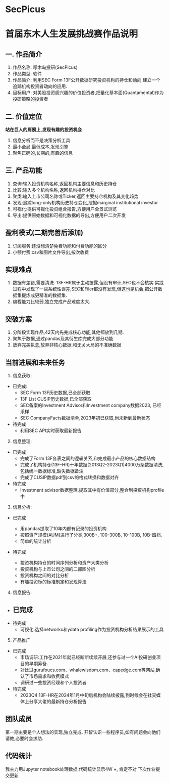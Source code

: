 # SecPicus

# 首届东木人生发展挑战赛作品说明

## 一. 作品简介
1. 作品名称: 啄木鸟投研(SecPicus)
2. 作品类型: 软件
3. 作品简介: 利用SEC Form 13F公开数据研究投资机构的持仓和动向,建立一个追踪机构投资者动向的应用.
4. 目标用户: 对美股投资感兴趣的价值投资者,把量化基本面(Quantamental)作为投研策略的投资者

## 二. 价值定位
**站在巨人的肩膀上,发现有趣的投资机会**
1. 信息分析而不是决策分析工具
2. 最小全局,最低成本,发现引擎
3. 聚焦正确的,长期的,有趣的信息

## 三. 产品功能
1. 查询:输入投资机构名称,返回机构主要信息和历史持仓
2. 比较:输入多个机构名称,返回机构持仓对比
3. 聚类:输入上市公司名称或Ticker,返回主要持仓机构及其变化趋势
4. 发现:追踪long-only机构历史持仓变化,挖掘marginal institutional investor
5. 可视化:提供可视化投资组合报告,方便用户全景式浏览
6. 导出:提供原始数据和可视化数据的导出,方便用户二次开发

## 盈利模式(二期完善后添加)
1. 订阅服务:还没想清楚免费功能和付费功能的区分
2. 小额付费:csv和图片文件导出,按次收费

## 实现难点
1. 数据有差错,需要清洗. 13F-HR属于主动披露,但没有审计,SEC也不会核实.实践过程中发现了一些系统性误差,SEC和Filer都没有发现,但这也是机会,把公开数据集提炼成更精准的数据集.
2. 编程能力比较弱,独立完成产品难度太大.

## 突破方案
1. 分阶段实现作品,42天内先完成核心功能,其他都放到几期.
2. 聚焦于数据,通过pandas及其衍生库完成大部分功能
3. 放弃完美执念,放弃非核心数据,和无关大局的不准确数据

## 当前进展和未来任务
1. 信息获取:
- 已完成:
    - SEC Form 13F历史数据,已全部获取
    - 13F List CUSIP历史数据,已全部获取
    - SEC备案的Investment Advisor和Investment company数据2023, 已经采样
    - SEC CompanyFacts数据清单,2023年初已获取,尚未新到最新状态
- 待完成
    - 利用SEC API实时获取最新报告
    
 
2. 信息整理:
- 已完成
    - 完成了Form 13F各表之间的逻辑关系,和完成最小产品的核心数据结构
    - 完成了机构持仓(13F-HR)十年数据(2013Q2-2023Q1)4000万条数据清洗,包括统一数据标准,缺失数据备注
    - 完成了CUSIP数据pdf到csv的格式转换和数据对齐
- 待完成
    - Investment advisor数据整理,提取其中有价值部分,整合到投资机构profile中


3. 信息分析:
- 已完成
    - 用pandas提取了10年内都有记录的投资机构
    - 按照资产规模(AUM)进行了分类,300B+, 100-300B, 10-100B, 10B-四档.
    - 简单的统计分析

- 待完成
    - 投资机构持仓的时间序列分析和资产大类分析
    - 投资机构与上市公司之间的二部图分析
    - 投资机构之间的对比分析
    - 有趣投资标的标准制定和发现算法
4. 信息报告:
- 已完成
    - 
- 待完成
    - 可视化:选择networkx和ydata profiling作为投资机构分析结果展示的工具


5. 产品推广
- 已完成
    - 市场调研:工作在2021年就已经断断续续开展,还参与过一个AI投研创业项目的早期筹备.
    - 对比过gurufoucs.com、whalewisdom.com、capedge.com等网站,确认了市场需求和收费模式
    - 调研过一些投资经理和个人投资者
- 待完成
    - 2023Q4 13F-HR在2024年1月中旬后机构会陆续披露,到时候会在社交媒体上分享大佬的最新持仓分析报告

## 团队成员
第一期主要是个人想法的实现,独立完成.
开智认识一些程序员,如有问题会向他们请教,必要时会求助.

## 代码统计

我主力用Jupyter notebook处理数据,代码统计显示4W +, 肯定不对
下次作业提交更新
